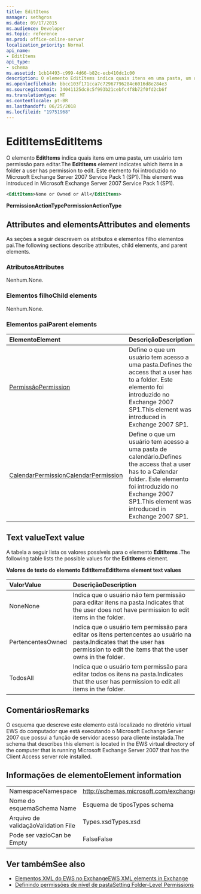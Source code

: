 ```yaml
---
title: EditItems
manager: sethgros
ms.date: 09/17/2015
ms.audience: Developer
ms.topic: reference
ms.prod: office-online-server
localization_priority: Normal
api_name:
- EditItems
api_type:
- schema
ms.assetid: 1cb14493-c999-4d66-b82c-ecb410dc1c00
description: O elemento EditItems indica quais itens em uma pasta, um usuário tem permissão para editar. Este elemento foi introduzido no Microsoft Exchange Server 2007 Service Pack 1 (SP1).
ms.openlocfilehash: bbcc103f171cca7c72967796284c6016d8e284e3
ms.sourcegitcommit: 34041125dc8c5f993b21cebfc4f8b72f0fd2cb6f
ms.translationtype: MT
ms.contentlocale: pt-BR
ms.lasthandoff: 06/25/2018
ms.locfileid: "19751968"
---
```

# <a name="edititems"></a><span data-ttu-id="28b46-104">EditItems</span><span class="sxs-lookup"><span data-stu-id="28b46-104">EditItems</span></span>

<span data-ttu-id="28b46-105">O elemento **EditItems** indica quais itens em uma pasta, um usuário tem permissão para editar.</span><span class="sxs-lookup"><span data-stu-id="28b46-105">The **EditItems** element indicates which items in a folder a user has permission to edit.</span></span> <span data-ttu-id="28b46-106">Este elemento foi introduzido no Microsoft Exchange Server 2007 Service Pack 1 (SP1).</span><span class="sxs-lookup"><span data-stu-id="28b46-106">This element was introduced in Microsoft Exchange Server 2007 Service Pack 1 (SP1).</span></span> 
  
```xml
<EditItems>None or Owned or All</EditItems>
```

 <span data-ttu-id="28b46-107">**PermissionActionType**</span><span class="sxs-lookup"><span data-stu-id="28b46-107">**PermissionActionType**</span></span>
## <a name="attributes-and-elements"></a><span data-ttu-id="28b46-108">Attributes and elements</span><span class="sxs-lookup"><span data-stu-id="28b46-108">Attributes and elements</span></span>

<span data-ttu-id="28b46-109">As seções a seguir descrevem os atributos e elementos filho elementos pai.</span><span class="sxs-lookup"><span data-stu-id="28b46-109">The following sections describe attributes, child elements, and parent elements.</span></span>
  
### <a name="attributes"></a><span data-ttu-id="28b46-110">Atributos</span><span class="sxs-lookup"><span data-stu-id="28b46-110">Attributes</span></span>

<span data-ttu-id="28b46-111">Nenhum.</span><span class="sxs-lookup"><span data-stu-id="28b46-111">None.</span></span>
  
### <a name="child-elements"></a><span data-ttu-id="28b46-112">Elementos filho</span><span class="sxs-lookup"><span data-stu-id="28b46-112">Child elements</span></span>

<span data-ttu-id="28b46-113">Nenhum.</span><span class="sxs-lookup"><span data-stu-id="28b46-113">None.</span></span>
  
### <a name="parent-elements"></a><span data-ttu-id="28b46-114">Elementos pai</span><span class="sxs-lookup"><span data-stu-id="28b46-114">Parent elements</span></span>

|<span data-ttu-id="28b46-115">**Elemento**</span><span class="sxs-lookup"><span data-stu-id="28b46-115">**Element**</span></span>|<span data-ttu-id="28b46-116">**Descrição**</span><span class="sxs-lookup"><span data-stu-id="28b46-116">**Description**</span></span>|
|:-----|:-----|
|[<span data-ttu-id="28b46-117">Permissão</span><span class="sxs-lookup"><span data-stu-id="28b46-117">Permission</span></span>](permission.md) <br/> |<span data-ttu-id="28b46-118">Define o que um usuário tem acesso a uma pasta.</span><span class="sxs-lookup"><span data-stu-id="28b46-118">Defines the access that a user has to a folder.</span></span> <span data-ttu-id="28b46-119">Este elemento foi introduzido no Exchange 2007 SP1.</span><span class="sxs-lookup"><span data-stu-id="28b46-119">This element was introduced in Exchange 2007 SP1.</span></span>  <br/> |
|[<span data-ttu-id="28b46-120">CalendarPermission</span><span class="sxs-lookup"><span data-stu-id="28b46-120">CalendarPermission</span></span>](calendarpermission.md) <br/> |<span data-ttu-id="28b46-121">Define o que um usuário tem acesso a uma pasta de calendário.</span><span class="sxs-lookup"><span data-stu-id="28b46-121">Defines the access that a user has to a Calendar folder.</span></span> <span data-ttu-id="28b46-122">Este elemento foi introduzido no Exchange 2007 SP1.</span><span class="sxs-lookup"><span data-stu-id="28b46-122">This element was introduced in Exchange 2007 SP1.</span></span>  <br/> |
   
## <a name="text-value"></a><span data-ttu-id="28b46-123">Text value</span><span class="sxs-lookup"><span data-stu-id="28b46-123">Text value</span></span>

<span data-ttu-id="28b46-124">A tabela a seguir lista os valores possíveis para o elemento **EditItems** .</span><span class="sxs-lookup"><span data-stu-id="28b46-124">The following table lists the possible values for the **EditItems** element.</span></span> 
  
<span data-ttu-id="28b46-125">**Valores de texto do elemento EditItems**</span><span class="sxs-lookup"><span data-stu-id="28b46-125">**EditItems element text values**</span></span>

|<span data-ttu-id="28b46-126">**Valor**</span><span class="sxs-lookup"><span data-stu-id="28b46-126">**Value**</span></span>|<span data-ttu-id="28b46-127">**Descrição**</span><span class="sxs-lookup"><span data-stu-id="28b46-127">**Description**</span></span>|
|:-----|:-----|
|<span data-ttu-id="28b46-128">None</span><span class="sxs-lookup"><span data-stu-id="28b46-128">None</span></span>  <br/> |<span data-ttu-id="28b46-129">Indica que o usuário não tem permissão para editar itens na pasta.</span><span class="sxs-lookup"><span data-stu-id="28b46-129">Indicates that the user does not have permission to edit items in the folder.</span></span>  <br/> |
|<span data-ttu-id="28b46-130">Pertencentes</span><span class="sxs-lookup"><span data-stu-id="28b46-130">Owned</span></span>  <br/> |<span data-ttu-id="28b46-131">Indica que o usuário tem permissão para editar os itens pertencentes ao usuário na pasta.</span><span class="sxs-lookup"><span data-stu-id="28b46-131">Indicates that the user has permission to edit the items that the user owns in the folder.</span></span>  <br/> |
|<span data-ttu-id="28b46-132">Todos</span><span class="sxs-lookup"><span data-stu-id="28b46-132">All</span></span>  <br/> |<span data-ttu-id="28b46-133">Indica que o usuário tem permissão para editar todos os itens na pasta.</span><span class="sxs-lookup"><span data-stu-id="28b46-133">Indicates that the user has permission to edit all items in the folder.</span></span>  <br/> |
   
## <a name="remarks"></a><span data-ttu-id="28b46-134">Comentários</span><span class="sxs-lookup"><span data-stu-id="28b46-134">Remarks</span></span>

<span data-ttu-id="28b46-135">O esquema que descreve este elemento está localizado no diretório virtual EWS do computador que está executando o Microsoft Exchange Server 2007 que possui a função de servidor acesso para cliente instalada.</span><span class="sxs-lookup"><span data-stu-id="28b46-135">The schema that describes this element is located in the EWS virtual directory of the computer that is running Microsoft Exchange Server 2007 that has the Client Access server role installed.</span></span>
  
## <a name="element-information"></a><span data-ttu-id="28b46-136">Informações de elemento</span><span class="sxs-lookup"><span data-stu-id="28b46-136">Element information</span></span>

|||
|:-----|:-----|
|<span data-ttu-id="28b46-137">Namespace</span><span class="sxs-lookup"><span data-stu-id="28b46-137">Namespace</span></span>  <br/> |http://schemas.microsoft.com/exchange/services/2006/types  <br/> |
|<span data-ttu-id="28b46-138">Nome do esquema</span><span class="sxs-lookup"><span data-stu-id="28b46-138">Schema Name</span></span>  <br/> |<span data-ttu-id="28b46-139">Esquema de tipos</span><span class="sxs-lookup"><span data-stu-id="28b46-139">Types schema</span></span>  <br/> |
|<span data-ttu-id="28b46-140">Arquivo de validação</span><span class="sxs-lookup"><span data-stu-id="28b46-140">Validation File</span></span>  <br/> |<span data-ttu-id="28b46-141">Types.xsd</span><span class="sxs-lookup"><span data-stu-id="28b46-141">Types.xsd</span></span>  <br/> |
|<span data-ttu-id="28b46-142">Pode ser vazio</span><span class="sxs-lookup"><span data-stu-id="28b46-142">Can be Empty</span></span>  <br/> |<span data-ttu-id="28b46-143">False</span><span class="sxs-lookup"><span data-stu-id="28b46-143">False</span></span>  <br/> |
   
## <a name="see-also"></a><span data-ttu-id="28b46-144">Ver também</span><span class="sxs-lookup"><span data-stu-id="28b46-144">See also</span></span>

- [<span data-ttu-id="28b46-145">Elementos XML do EWS no Exchange</span><span class="sxs-lookup"><span data-stu-id="28b46-145">EWS XML elements in Exchange</span></span>](ews-xml-elements-in-exchange.md)
- [<span data-ttu-id="28b46-146">Definindo permissões de nível de pasta</span><span class="sxs-lookup"><span data-stu-id="28b46-146">Setting Folder-Level Permissions</span></span>](http://msdn.microsoft.com/library/c7530e86-5112-401c-b10a-9c054ae59f07%28Office.15%29.aspx)

